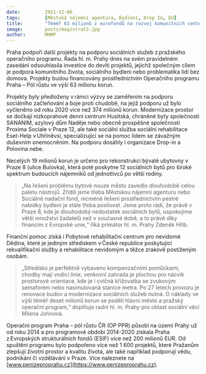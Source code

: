 ```yaml
---
date:         2021-12-06
tags:         [Městská nájemní agentura, Bydlení, Drop In, EU]
title:        "Téměř 63 milionů z eurofondů na rozvoj komunitních center, sociálního bydlení i podporu lidí bez domova"
image: 	      posts/magistrat3.jpg
author:       MHMP
---
```

 
Praha podpoří další projekty na podporu sociálních služeb z pražského operačního programu. Rada hl. m. Prahy dnes na svém pravidelném zasedání odsouhlasila investice do devíti projektů, jejichž společným cílem je podpora komunitního života, sociálního bydlení nebo problematika lidí bez domova. Projekty budou financovány prostřednictvím Operačního programu Praha – Pól růstu ve výši 63 milionu korun. 

Projekty byly předloženy v rámci výzvy se zaměřením na podporu sociálního začleňování a boje proti chudobě, na jejíž podporu už bylo vyčleněno od roku 2020 více než 374 milionů korun. Modernizace prostor se dočkají nízkoprahové denní centrum Husitská, chráněné byty společnosti SANANIM, azylový dům Naděje nebo obecně prospěšné společnosti Proxima Sociale v Praze 12, ale také sociální služba sociální rehabilitace Eset-Help v Uhříněvsi, specializující se na pomoc lidem se závažným duševním onemocněním. Na podporu dosáhly i organizace Drop-in a Polovina nebe. 

Necelých 19 milionů korun je určeno pro rekonstrukci bývalé ubytovny v Praze 8 (ulice Bulovka), která poté poskytne 12 sociálních bytů pro široké spektrum budoucích nájemníků od jednotlivců po větší rodiny. 

> „Na řešení problému bytové nouze město zavedlo dlouhodobě celou paletu nástrojů. Zřídili jsme třeba Městskou nájemní agenturu nebo Sociálně nadační fond, nicméně řešení prostřednictvím pestré nabídky bydlení je stále třeba posilovat. Jsme proto rádi, že právě v Praze 8, kde je dlouhodobý nedostatek sociálních bytů, uspokojíme větší množství žadatelů než v současné době, a to právě díky financím z Evropské unie,“ říká primátor hl. m. Prahy Zdeněk Hřib.

Finanční pomoc získá i Pobytové rehabilitační centrum pro nevidomé Dědina, které je jediným střediskem v České republice poskytující rekvalifikační služby a rehabilitace nevidomým a těžce zrakově postiženým osobám.

> „Středisko je perfektně vybaveno kompenzačními pomůckami, chodby mají vodicí linie, venkovní zahrada je plochou pro nácvik prostorové orientace, kde je i cvičná křižovatka se zvukovým semaforem nebo nasimulovaná stanice metra. Po 27 letech provozu je renovace budov a modernizace sociálních služeb nutná. O náklady ve výši téměř deset milionů korun se podělí hlavní město a pražský operační program,“ doplňuje radní hl. m. Prahy pro oblast sociální věcí Milena Johnová.

Operační program Praha – pól růstu ČR (OP PPR) působí na území Prahy už od roku 2014 a pro programové období 2014-2020 získala Praha z Evropských strukturálních fondů (ESIF) více než 200 milionů EUR. Od spuštění programu bylo podpořeno více než 1 600 projektů, které Pražanům zlepšují životní prostor a kvalitu života, ale také například podporují vědu, podnikání či vzdělávání v Praze. Více naleznete na [www.penizeproprahu.cz](https://www.penizeproprahu.cz). 
